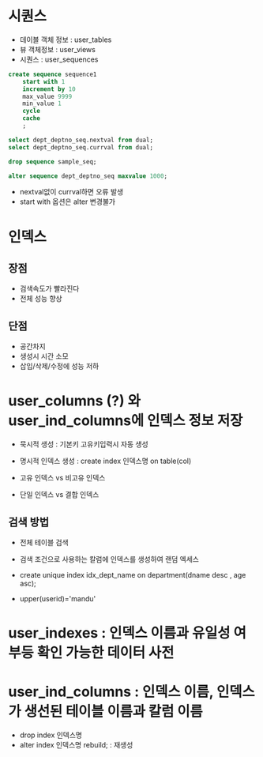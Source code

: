 # 시퀀스
- 데이블 객체 정보 : user_tables
- 뷰 객체정보 : user_views
- 시퀀스 : user_sequences

```sql
create sequence sequence1
    start with 1
    increment by 10
    max_value 9999
    min_value 1
    cycle
    cache
    ;

select dept_deptno_seq.nextval from dual;
select dept_deptno_seq.currval from dual;

drop sequence sample_seq;

alter sequence dept_deptno_seq maxvalue 1000;
```
- nextval없이 currval하면 오류 발생
- start with 옵션은 alter 변경불가


# 인덱스

## 장점
- 검색속도가 빨라진다
- 전체 성능 향상

## 단점
- 공간차지
- 생성시 시간 소모
- 삽입/삭제/수정에 성능 저하

# user_columns (?) 와 user_ind_columns에 인덱스 정보 저장
- 묵시적 생성 : 기본키 고유키입력시 자동 생성
- 명시적 인덱스 생성 : create index 인덱스명 on table(col)

- 고유 인덱스 vs 비고유 인덱스
- 단일 인덱스 vs 결합 인덱스

## 검색 방법
- 전체 테이블 검색
- 검색 조건으로 사용하는 칼럼에 인덱스를 생성하여 랜덤 엑세스

- create unique index idx_dept_name on department(dname desc , age asc);
- upper(userid)='mandu'

# user_indexes : 인덱스 이름과 유일성 여부등 확인 가능한 데이터 사전
# user_ind_columns : 인덱스 이름, 인덱스가 생선된 테이블 이름과 칼럼 이름

- drop index 인덱스명
- alter index 인덱스명 rebuild; : 재생성